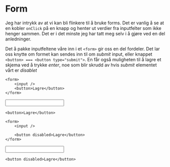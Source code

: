 # Form

Jeg har intrykk av at vi kan bli flinkere til å bruke forms. Det er vanlig å se at en kobler `onClick` på en knapp og henter ut verdier fra inputfelter som ikke henger sammen. Det er i det minste jeg har tatt meg selv i å gjøre ved en del anledninger.

Det å pakke inputfeltene våre inn i et `<form>` gir oss en del fordeler. Det lar oss knytte om formet kan sendes inn til om _submit_ input, eller knappet `<button> === <button type="submit">`. En får også muligheten til å lagre et skjema ved å trykke _enter_, noe som blir skrudd av hvis _submit_ elementet vårt er _disablet_

```
<form>
    <input />
    <button>Lagre</button>
</form>
```

<form>
    <input />

    <button>Lagre</button>

</form>

```
<form>
    <input />

    <button disabled>Lagre</button>
</form>
```

<form>
    <input />

    <button disabled>Lagre</button>

</form>
